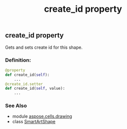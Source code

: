 ﻿---
title: create_id property
second_title: Aspose.Cells for Python via .NET API References
description: 
type: docs
weight: 320
url: /aspose.cells.drawing/smartartshape/create_id/
is_root: false
---

## create_id property


Gets and sets create id for this shape.
### Definition:
```python
@property
def create_id(self):
    ...
@create_id.setter
def create_id(self, value):
    ...
```

### See Also
* module [aspose.cells.drawing](../../)
* class [SmartArtShape](/cells/python-net/aspose.cells.drawing/smartartshape)
